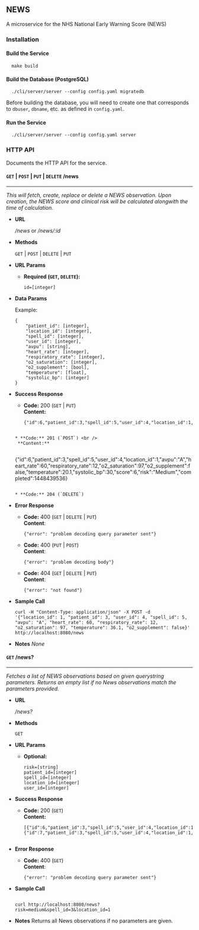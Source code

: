 ## NEWS
A microservice for the NHS National Early Warning Score (NEWS)

### Installation

#### Build the Service
      
      make build

#### Build the Database (PostgreSQL)
   
      ./cli/server/server --config config.yaml migratedb

Before building the database, you will need to create one that corresponds to `dbuser`, `dbname`, etc. as defined in `config.yaml`.
    
#### Run the Service

      ./cli/server/server --config config.yaml server

### HTTP API
Documents the HTTP API for the service.

#### `GET` | `POST` | `PUT` | `DELETE` /news
---
_This will fetch, create, replace or delete a NEWS observation. Upon creation, the NEWS score and clinical risk will be calculated alongwith the time of calculation._

* **URL**

  _/news_ or _/news/:id_
  
* **Methods**

  `GET` | `POST` | `DELETE` | `PUT`

* **URL Params**
  
  * **Required (`GET`, `DELETE`):**
  
    `id=[integer]`

* **Data Params**

  Example:
  
  ```
  {
      "patient_id": [integer],
      "location_id": [integer],
      "spell_id": [integer],
      "user_id": [integer],
      "avpu": [string],
      "heart_rate": [integer],
      "respiratory_rate": [integer],
      "o2_saturation": [integer],
      "o2_supplement": [bool],
      "temperature": [float],
      "systolic_bp": [integer]
  }
  ```

* **Success Response**
  
  * **Code:** 200 (`GET` | `PUT`) <br />
    **Content:**
    
    ```
    {"id":6,"patient_id":3,"spell_id":5,"user_id":4,"location_id":1,"avpu":"A","heart_rate":60,"respiratory_rate":12,"o2_saturation":97,"o2_supplement":false,"temperature":20.1,"systolic_bp":30,"score":6,"risk":"Medium","completed":1448439536}
   ```
 
  * **Code:** 201 (`POST`) <br />
    **Content:**
    
    ```
    {"id":6,"patient_id":3,"spell_id":5,"user_id":4,"location_id":1,"avpu":"A","heart_rate":60,"respiratory_rate":12,"o2_saturation":97,"o2_supplement":false,"temperature":20.1,"systolic_bp":30,"score":6,"risk":"Medium","completed":1448439536}
    ```
 
  * **Code:** 204 (`DELETE`)  

* **Error Response**
  
  * **Code:** 400 (`GET` | `DELETE` | `PUT`) <br />
    **Content**:
    
    ```
    {"error": "problem decoding query parameter sent"}
    ```
  
  * **Code:** 400 (`PUT` | `POST`) <br />
    **Content**:
    
    ```
    {"error": "problem decoding body"} 
    ```

  * **Code:** 404 (`GET` | `DELETE` | `PUT`) <br />
    **Content**:
    
    ```
    {"error": "not found"}
    ```

* **Sample Call**

  ```
  curl -H "Content-Type: application/json" -X POST -d '{"location_id": 1, "patient_id": 3, "user_id": 4, "spell_id": 5, "avpu": "A", "heart_rate": 60, "respiratory_rate": 12, "o2_saturation": 97, "temperature": 36.1, "o2_supplement": false}' http://localhost:8080/news
  ```

* **Notes**
  _None_

#### ``GET`` /news?
---
_Fetches a list of NEWS observations based on given querystring parameters. Returns an empty list if no News observations match the parameters provided._

* **URL**

  _/news?_
  
* **Methods**

  `GET` 

* **URL Params**
  
  * **Optional:**
  
    `risk=[string]` <br />
    `patient_id=[integer]` <br />
    `spell_id=[integer]` <br />
    `location_id=[integer]` <br />
    `user_id=[integer]`

* **Success Response**

  * **Code:** 200 (`GET`) <br />
    **Content:**
    
    ```
    [{"id":6,"patient_id":3,"spell_id":5,"user_id":4,"location_id":1,"avpu":"A","heart_rate":60,"respiratory_rate":12,"o2_saturation":97,"o2_supplement":false,"temperature":20.1,"systolic_bp":30,"score":6,"risk":"Medium","completed":1448439536},{"id":7,"patient_id":3,"spell_id":5,"user_id":4,"location_id":1,"avpu":"A","heart_rate":60,"respiratory_rate":12,"o2_saturation":97,"o2_supplement":false,"temperature":20.1,"systolic_bp":30,"score":6,"risk":"Medium","completed":1448439539}]
   ```

* **Error Response**
  
  * **Code:** 400 (`GET`) <br />
    **Content**:
    
    ```
    {"error": "problem decoding query parameter sent"}
    ```

* **Sample Call**

  ```

  curl http://localhost:8080/news?risk=medium&spell_id=3&location_id=1
  ```

* **Notes**
  Returns all News observations if no parameters are given.


